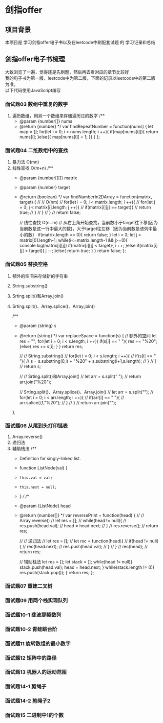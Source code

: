 # 剑指offer
## 项目背景
本项目是 学习剑指offer电子书以及在leetcode中刷配套试题 的 学习记录和总结

## 剑指offer电子书梳理
大致浏览了一遍，觉得还是先刷题，然后再去看对应的章节比较好      
我的电子书为第一版，leetcode中为第二版，下面的记录以leetcode中的第二版为准。      
以下代码使用JavaScript编写     
### 面试题03 数组中重复的数字
1. 遍历数组，用另一个数组来存储遍历过的数字
      /**
      * @param {number[]} nums
      * @return {number}
      */
      var findRepeatNumber = function(nums) {
        let map = [];
        for(let i = 0; i < nums.length; i ++){
          if(map[nums[i]]){
            return nums[i];
          }else{{
            map[nums[i]] = 1;
          }}
        }
      };
### 面试题04 二维数组中的查找
1. 暴力法 O(mn)
2. 线性查找 O(m+n)
      /**
      * @param {number[][]} matrix
      * @param {number} target
      * @return {boolean}
      */
      var findNumberIn2DArray = function(matrix, target) { 
        // // O(nm)
        // for(let i = 0; i < matrix.length; i ++){
        //   for(let j = 0; j < matrix[i].length; j ++){
        //     if(matrix[i][j] == target){
        //       return true;
        //     }
        //   }
        // }
        // return false;

        // 线性查找 O(n+m)
        // 从右上角开始查找，当前数小于target往下移(因为当前数是这一行中最大的数)，大于target往左移（因为当前数是该列中最小的数）
        if(matrix.length == 0){
          return false;
        }
        let i = 0;
        let j = matrix[0].length-1;
        while(i<=matrix.length-1 && j>=0){
          console.log(matrix[i][j])
          if(matrix[i][j] < target){
            i ++;
          }else if(matrix[i][j] > target){
            j --;
          }else{
            return true;
          }
        }
        return false;
      };
### 面试题05 替换空格
1. 额外的空间来存储新的字符串
2. String.substring()
3. Srting.split()和Array.join()
4. Srting.split()、Array.splice()、Array.join()

      /**
      * @param {string} s
      * @return {string}
      */
      var replaceSpace = function(s) {
        // 额外的空间
        let res = "";
        for(let i = 0; i < s.length; i ++){
          if(s[i] == " "){
            res += "%20";
          }else{
            res += s[i];
          }
        }
        return res;

        // // String.substring()
        // for(let i = 0; i < s.length; i ++){
        //   if(s[i] == " "){
        //     s = s.substring(0,i) + "%20" + s.substring(i+1,s.length);
        //   }
        // }
        // return s;

        // // Srting.split()和Array.join()
        // let arr = s.split(" ");
        // return arr.join("%20");

        // Srting.split()、Array.splice()、Array.join()
        // let arr = s.split("");
        // for(let i = 0; i < arr.length; i ++){
        //   if(arr[i] == " "){
        //     arr.splice(i,1,"%20");
        //   }
        // }
        // return arr.join("");

      };

### 面试题06 从尾到头打印链表
1. Array.reverse()
2. 递归法
3. 辅助栈法
      /**
      * Definition for singly-linked list.
      * function ListNode(val) {
      *     this.val = val;
      *     this.next = null;
      * }
      */
      /**
      * @param {ListNode} head
      * @return {number[]}
      */
      var reversePrint = function(head) {
        // // Array.reverse()
        // let res = [];
        // while(head != null){
        //   res.push(head.val);
        //   head = head.next;
        // }
        // res.reverse();
        // return res;

        // // 递归法
        // let res = [];
        // let rec = function(head){
        //   if(head != null){
        //     rec(head.next);
        //     res.push(head.val);
        //   }
        // }
        // rec(head);
        // return res;

        // 辅助栈法
        let res = [];
        let stack = [];
        while(head != null){
          stack.push(head.val);
          head = head.next;
        }
        while(stack.length != 0){
          res.push(stack.pop());
        }
        return res;
      };

### 面试题07 重建二叉树

### 面试题09 用两个栈实现队列
### 面试题10-1 斐波那契数列
### 面试题10-2 青蛙跳台阶
### 面试题11 旋转数组的最小数字
### 面试题12 矩阵中的路径
### 面试题13 机器人的运动范围
### 面试题14-1 剪绳子
### 面试题14-2 剪绳子2
### 面试题15 二进制中1的个数

